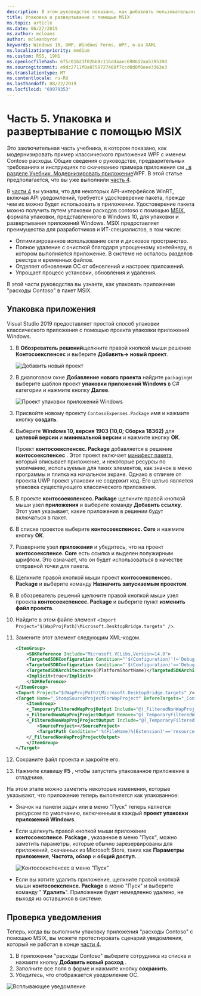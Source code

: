 ```yaml
---
description: В этом руководстве показано, как добавлять пользовательские интерфейсы XAML UWP, создавать пакеты MSIX и внедрять в приложение WPF другие современные компоненты.
title: Упаковка и развертывание с помощью MSIX
ms.topic: article
ms.date: 06/27/2019
ms.author: mcleans
author: mcleanbyron
keywords: Windows 10, UWP, Windows Forms, WPF, о-ва XAML
ms.localizationpriority: medium
ms.custom: RS5, 19H1
ms.openlocfilehash: 6f5c01b23f02bb9c116ddaaec698612aa539539d
ms.sourcegitcommit: e9dc2711f0a0758727468f7ccd0d0f0eee3363e3
ms.translationtype: MT
ms.contentlocale: ru-RU
ms.lasthandoff: 08/22/2019
ms.locfileid: "69979353"
---
```

# <a name="part-5-package-and-deploy-with-msix"></a>Часть 5. Упаковка и развертывание с помощью MSIX

Это заключительная часть учебника, в котором показано, как модернизировать пример классического приложения WPF с именем Contoso расходы. Общие сведения о руководстве, предварительных требованиях и инструкциях по скачиванию примера приложения см [. в разделе Учебник. Модернизировать приложение](modernize-wpf-tutorial.md)WPF. В этой статье предполагается, что вы уже выполнили [часть 4](modernize-wpf-tutorial-4.md).

В [части 4](modernize-wpf-tutorial-4.md) вы узнали, что для некоторых API-интерфейсов WinRT, включая API уведомлений, требуется удостоверение пакета, прежде чем их можно будет использовать в приложении. Удостоверение пакета можно получить путем упаковки расходов contoso с помощью [MSIX](https://docs.microsoft.com/windows/msix), формата упаковки, представленного в Windows 10, для упаковки и развертывания приложений Windows. MSIX предоставляет преимущества для разработчиков и ИТ-специалистов, в том числе:

- Оптимизированное использование сети и дисковое пространство.
- Полное удаление с очисткой благодаря упрощенному контейнеру, в котором выполняется приложение. В системе не осталось разделов реестра и временных файлов.
- Отделяет обновления ОС от обновлений и настроек приложений.
- Упрощает процесс установки, обновления и удаления.

В этой части руководства вы узнаете, как упаковать приложение "расходы Contoso" в пакет MSIX.

## <a name="package-the-application"></a>Упаковка приложения

Visual Studio 2019 предоставляет простой способ упаковки классического приложения с помощью проекта упаковки приложений Windows. 

1. В **Обозреватель решений**щелкните правой кнопкой мыши решение **Контосоекспенсес** и выберите **Добавить-> новый проект**.

    ![Добавить новый проект](images/wpf-modernize-tutorial/AddNewProject.png)

3. В диалоговом окне **Добавление нового проекта** найдите `packaging`и выберите шаблон проект **упаковки приложений Windows** в C# категории и нажмите кнопку **Далее**.

    ![Проект упаковки приложений Windows](images/wpf-modernize-tutorial/WAP.png)

4. Присвойте новому проекту `ContosoExpenses.Package` имя и нажмите кнопку **создать**.

5. Выберите **Windows 10, версия 1903 (10,0; Сборка 18362)** для **целевой версии** и **минимальной версии** и нажмите кнопку **ОК**.

    Проект **контосоекспенсес. Package** добавляется в решение **контосоекспенсес** . Этот проект включает [манифест пакета](https://docs.microsoft.com/uwp/schemas/appxpackage/uapmanifestschema/schema-root), который описывает приложение, и некоторые ресурсы по умолчанию, используемые для таких элементов, как значок в меню программы и плитка на начальном экране. Однако в отличие от проекта UWP проект упаковки не содержит код. Его целью является упаковка существующего классического приложения.

6. В проекте **контосоекспенсес. Package** щелкните правой кнопкой мыши узел **приложения** и выберите команду **Добавить ссылку**. Этот узел указывает, какие приложения в решении будут включаться в пакет.

6. В списке проектов выберите **контосоекспенсес. Core** и нажмите кнопку **ОК**.

7. Разверните узел **приложения** и убедитесь, что на проект **контосоекспенсе. Core** есть ссылка и выделен полужирным шрифтом. Это означает, что он будет использоваться в качестве отправной точки для пакета.

8. Щелкните правой кнопкой мыши проект **контосоекспенсес. Package** и выберите команду **Назначить запускаемым проектом**.

9. В обозреватель решений щелкните правой кнопкой мыши узел проекта **контосоекспенсес. Package** и выберите пункт **изменить файл проекта**.

10. Найдите в этом файле элемент `<Import Project="$(WapProjPath)\Microsoft.DesktopBridge.targets" />`.

11. Замените этот элемент следующим XML-кодом.

    ``` xml
    <ItemGroup>
        <SDKReference Include="Microsoft.VCLibs,Version=14.0">
        <TargetedSDKConfiguration Condition="'$(Configuration)'!='Debug'">Retail</TargetedSDKConfiguration>
        <TargetedSDKConfiguration Condition="'$(Configuration)'=='Debug'">Debug</TargetedSDKConfiguration>
        <TargetedSDKArchitecture>$(PlatformShortName)</TargetedSDKArchitecture>
        <Implicit>true</Implicit>
        </SDKReference>
    </ItemGroup>
    <Import Project="$(WapProjPath)\Microsoft.DesktopBridge.targets" />
    <Target Name="_StompSourceProjectForWapProject" BeforeTargets="_ConvertItems">
        <ItemGroup>
        <_TemporaryFilteredWapProjOutput Include="@(_FilteredNonWapProjProjectOutput)" />
        <_FilteredNonWapProjProjectOutput Remove="@(_TemporaryFilteredWapProjOutput)" />
        <_FilteredNonWapProjProjectOutput Include="@(_TemporaryFilteredWapProjOutput)">
            <SourceProject></SourceProject>
            <TargetPath Condition="'%(FileName)%(Extension)'=='resources.pri'">app_resources.pri</TargetPath>
        </_FilteredNonWapProjProjectOutput>
        </ItemGroup>
    </Target>
    ```

12. Сохраните файл проекта и закройте его.

13. Нажмите клавишу **F5** , чтобы запустить упакованное приложение в отладчике.

На этом этапе можно заметить некоторые изменения, которые указывают, что приложение теперь выполняется как упакованное:

- Значок на панели задач или в меню "Пуск" теперь является ресурсом по умолчанию, включенным в каждый **проект упаковки приложений Windows**.
- Если щелкнуть правой кнопкой мыши приложение **контосоекспенсе. Package** , указанное в меню "Пуск", можно заметить параметры, которые обычно зарезервированы для приложений, скачанных из Microsoft Store, таких как **Параметры приложения**, **Частота, обзор** и **общий доступ.** .

    ![Контосоекспенсес в меню "Пуск"](images/wpf-modernize-tutorial/StartMenu.png)

- Если вы хотите удалить приложение, щелкните правой кнопкой мыши **контосоекспенсе. Package** в меню "Пуск" и выберите команду " **Удалить**". Приложение будет немедленно удалено, не выходя из оставшихся в системе.

## <a name="test-the-notification"></a>Проверка уведомления

Теперь, когда вы выполнили упаковку приложения "расходы Contoso" с помощью MSIX, вы можете протестировать сценарий уведомления, который не работал в конце [части 4](modernize-wpf-tutorial-4.md).

1. В приложении "расходы Contoso" выберите сотрудника из списка и нажмите кнопку **Добавить новый расход** . 
2. Заполните все поля в форме и нажмите кнопку **сохранить**.
3. Убедитесь, что отображается уведомление ОС.

![Всплывающее уведомление](images/wpf-modernize-tutorial/ToastNotification.png)
